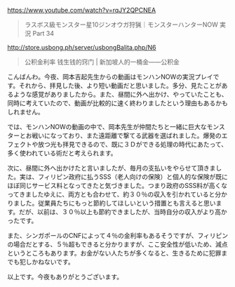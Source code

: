 https://www.youtube.com/watch?v=rqJY2QPCNEA

> ラスボス級モンスター星10ジンオウガ狩猟｜モンスターハンターNOW 実況 Part 34

http://store.usbong.ph/server/usbongBalita.php/N6

> 公积金利率 钱生钱的窍门 | 新加坡人的一桶金——公积金 

こんばんわ。今夜、岡本吉起先生からの動画はモンハンNOWの実況プレイです。それから、拝見した後、より短い動画だと思いました。多分、見たことがあるような感覚がありましたから。また、昼間に外へ出かけ、やっていたことも、同時に考えていたので、動画が比較的に速く終わりましたという理由もあるかもしれません。

では、モンハンNOWの動画の中で、岡本先生が仲間たちと一緒に巨大なモンスターとお戦いになっており、また遠距離で撃てる武器を選ばれました。爆発のエフェクトや放つ光も拝見できるので、既に３Ｄができる処理の時代にあたって、多く使われている術だと考えられます。

次に、昼間に外へ出かけたと言いましたが、毎月の支払いをやらせて頂きました。実は、フィリピン政府に払うSSS（老人向けの保険）と個人的な保険が既にほぼ同じサービス料となってきたと気づきました。つまり政府のSSS料が高くなってきましたゆえに、両方とも合わせて、約３０％の収入を引かれていると分かりました。従業員たちにもっと節約してほしいという措置とも言えると思います。だが、以前は、３０％以上も節約できましたが、当時自分の収入がより高かったです。

また、シンガポールのCNFによって４％の金利率もあるそうですが、フィリピンの場合だとする、５％超もできると分かりますが、ここ安全性が低いため、減点というところもあります。お金がない人たちが多くなると、生きるために犯罪までも犯しかねないです。

以上です。今夜もありがとうございます。
